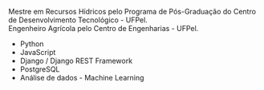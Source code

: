 Mestre em Recursos Hídricos pelo Programa de Pós-Graduação do Centro de Desenvolvimento Tecnológico - UFPel.<br>
Engenheiro Agrícola pelo Centro de Engenharias - UFPel. <br>

- Python <br>
- JavaScript <br>
- Django / Django REST Framework <br>
- PostgreSQL <br>
- Análise de dados - Machine Learning
